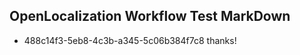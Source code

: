 ## OpenLocalization Workflow Test MarkDown
* 488c14f3-5eb8-4c3b-a345-5c06b384f7c8 thanks!

<!--HONumber=Aug16_HO3-->


